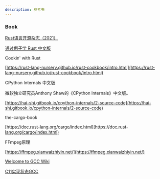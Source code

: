 ```yaml
---
description: 参考书
---
```


### Book

[ Rust语言开源杂志（2021）](https://rustmagazine.github.io/rust\_magazine\_2021/index.html#rust%E8%AF%AD%E8%A8%80%E5%BC%80%E6%BA%90%E6%9D%82%E5%BF%972021)

[通过例子学 Rust 中文版](https://rustwiki.org/zh-CN/rust-by-example/)


Cookin' with Rust

[https://rust-lang-nursery.github.io/rust-cookbook/intro.html](https://rust-lang-nursery.github.io/rust-cookbook/intro.html)



CPython Internals  中文版

微软独立研究员Anthony Shaw的《CPython Internals》中文版。

[https://hai-shi.gitbook.io/cpython-internals/2-source-code](https://hai-shi.gitbook.io/cpython-internals/2-source-code)



the-cargo-book

[https://doc.rust-lang.org/cargo/index.html](https://doc.rust-lang.org/cargo/index.html) 



FFmpeg原理

[https://ffmpeg.xianwaizhiyin.net/](https://ffmpeg.xianwaizhiyin.net/)


[Welcome to GCC Wiki](https://gcc.gnu.org/wiki/)

[C11实现状态GCC](https://gcc.gnu.org/wiki/C11Status)
